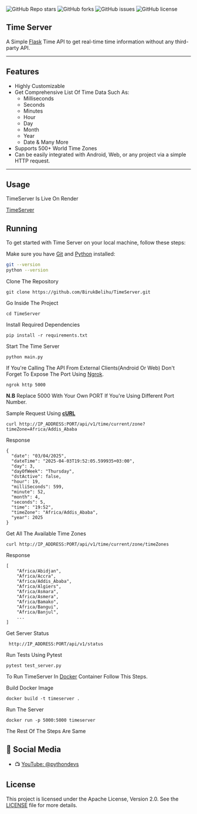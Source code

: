 ![GitHub Repo stars](https://img.shields.io/github/stars/BirukBelihu/TimeServer)
![GitHub forks](https://img.shields.io/github/forks/BirukBelihu/TimeServer)
![GitHub issues](https://img.shields.io/github/issues/BirukBelihu/TimeServer)
![GitHub license](https://img.shields.io/github/license/BirukBelihu/TimeServer)

## Time Server

A Simple [Flask](https://flask.palletsprojects.com/) Time API to get real-time time information without any third-party API.

---

## Features

- Highly Customizable
- Get Comprehensive List Of Time Data Such As:
  - Milliseconds
  - Seconds
  - Minutes
  - Hour
  - Day
  - Month
  - Year
  - Date & Many More
- Supports 500+ World Time Zones
- Can be easily integrated with Android, Web, or any project via a simple HTTP request.

---

## Usage

TimeServer Is Live On Render

[TimeServer](https://timeserver-y2yg.onrender.com)

## Running

To get started with Time Server on your local machine, follow these steps:

Make sure you have [Git](https://git-scm.com/) and [Python](https://python.org) installed:

```bash
git --version
python --version
```

Clone The Repository

```
git clone https://github.com/BirukBelihu/TimeServer.git
```

Go Inside The Project

```
cd TimeServer
```

Install Required Dependencies

```
pip install -r requirements.txt
```

Start The Time Server

```
python main.py
```

If You're Calling The API From External Clients(Android Or Web) Don't Forget To Expose The Port Using <a href="https://ngrok.com" target="_blank">Ngrok</a>.

```
ngrok http 5000
```

<b>N.B</b> Replace 5000 With Your Own PORT If You're Using Different Port Number. 

Sample Request Using <b><a href="https://curl.se/" target="_blank">cURL</a></b>

```
curl http://IP_ADDRESS:PORT/api/v1/time/current/zone?timeZone=Africa/Addis_Ababa
```

Response

```
{
  "date": "03/04/2025",
  "dateTime": "2025-04-03T19:52:05.599935+03:00",
  "day": 3,
  "dayOfWeek": "Thursday",
  "dstActive": false,
  "hour": 19,
  "milliSeconds": 599,
  "minute": 52,
  "month": 4,
  "seconds": 5,
  "time": "19:52",
  "timeZone": "Africa/Addis_Ababa",
  "year": 2025
}
```

Get All The Available Time Zones

```
curl http://IP_ADDRESS:PORT/api/v1/time/current/zone/timeZones
```

Response

```
[
    "Africa/Abidjan",
    "Africa/Accra",
    "Africa/Addis_Ababa",
    "Africa/Algiers",
    "Africa/Asmara",
    "Africa/Asmera",
    "Africa/Bamako",
    "Africa/Bangui",
    "Africa/Banjul",
    ...
]
```

Get Server Status

```
 http://IP_ADDRESS:PORT/api/v1/status
```

Run Tests Using Pytest

```
pytest test_server.py
```

To Run TimeServer In <a href="https://www.docker.com/" target="_blank">Docker</a> Container Follow This Steps.

Build Docker Image

```
docker build -t timeserver .
```

Run The Server

```
docker run -p 5000:5000 timeserver
```

The Rest Of The Steps Are Same
</p>

## 📢 Social Media

- 📺 [YouTube: @pythondevs](https://youtube.com/@pythondevs?si=_CZxaEBwDkQEj4je)

## License

This project is licensed under the Apache License, Version 2.0. See the [LICENSE](LICENSE) file for more details.


